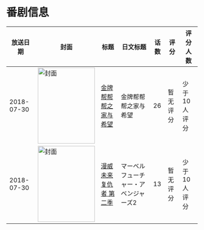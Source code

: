 # 番剧信息

|放送日期|封面|标题|日文标题|话数|评分|评分人数|
|---|---|---|---|---|---|---|
|2018-07-30|<img src="//lain.bgm.tv/pic/cover/c/a0/73/260496_GubrH.jpg" alt="封面" style="width:150px;height:200px;object-fit:cover;">|[金牌帮帮帮之家与希望](https://bangumi.tv/subject/260496)|金牌帮帮帮之家与希望|26|暂无评分|少于10人评分|
|2018-07-30|<img src="//lain.bgm.tv/pic/cover/c/c3/be/263756_zwiRn.jpg" alt="封面" style="width:150px;height:200px;object-fit:cover;">|[漫威未来复仇者 第二季](https://bangumi.tv/subject/263756)|マーベル フューチャー・アベンジャーズ2|13|暂无评分|少于10人评分|
